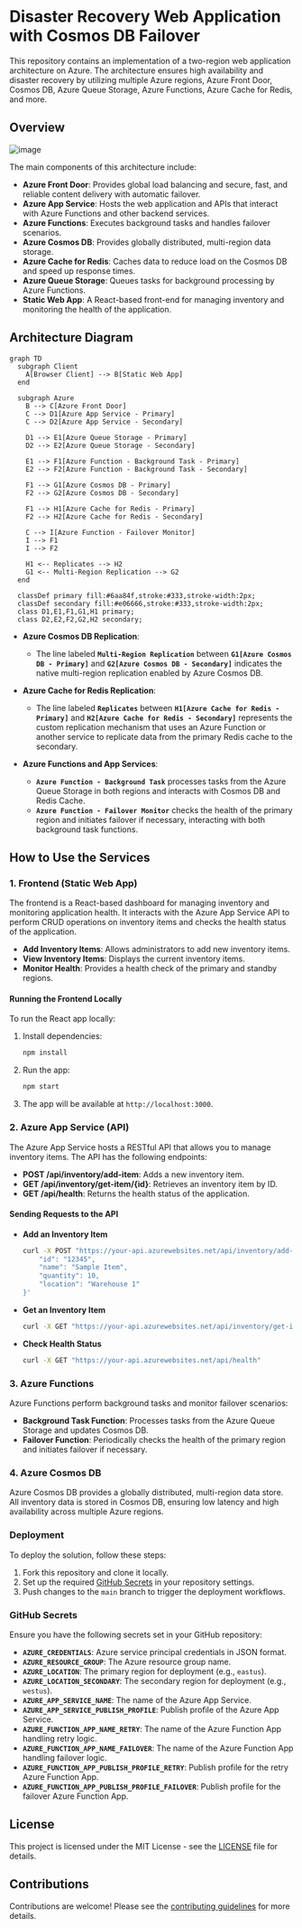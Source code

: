 # Disaster Recovery Web Application with Cosmos DB Failover

This repository contains an implementation of a two-region web application architecture on Azure. The architecture ensures high availability and disaster recovery by utilizing multiple Azure regions, Azure Front Door, Cosmos DB, Azure Queue Storage, Azure Functions, Azure Cache for Redis, and more.

## Overview

![image](https://github.com/user-attachments/assets/3faf1293-a5a3-4b1f-a232-fab3cd2bffe0)



The main components of this architecture include:

- **Azure Front Door**: Provides global load balancing and secure, fast, and reliable content delivery with automatic failover.
- **Azure App Service**: Hosts the web application and APIs that interact with Azure Functions and other backend services.
- **Azure Functions**: Executes background tasks and handles failover scenarios.
- **Azure Cosmos DB**: Provides globally distributed, multi-region data storage.
- **Azure Cache for Redis**: Caches data to reduce load on the Cosmos DB and speed up response times.
- **Azure Queue Storage**: Queues tasks for background processing by Azure Functions.
- **Static Web App**: A React-based front-end for managing inventory and monitoring the health of the application.

## Architecture Diagram

```mermaid
graph TD
  subgraph Client
    A[Browser Client] --> B[Static Web App]
  end

  subgraph Azure
    B --> C[Azure Front Door]
    C --> D1[Azure App Service - Primary]
    C --> D2[Azure App Service - Secondary]
    
    D1 --> E1[Azure Queue Storage - Primary]
    D2 --> E2[Azure Queue Storage - Secondary]
    
    E1 --> F1[Azure Function - Background Task - Primary]
    E2 --> F2[Azure Function - Background Task - Secondary]
    
    F1 --> G1[Azure Cosmos DB - Primary]
    F2 --> G2[Azure Cosmos DB - Secondary]
    
    F1 --> H1[Azure Cache for Redis - Primary]
    F2 --> H2[Azure Cache for Redis - Secondary]
    
    C --> I[Azure Function - Failover Monitor]
    I --> F1
    I --> F2

    H1 <-- Replicates --> H2
    G1 <-- Multi-Region Replication --> G2
  end

  classDef primary fill:#6aa84f,stroke:#333,stroke-width:2px;
  classDef secondary fill:#e06666,stroke:#333,stroke-width:2px;
  class D1,E1,F1,G1,H1 primary;
  class D2,E2,F2,G2,H2 secondary;
```

- **Azure Cosmos DB Replication**: 
  - The line labeled **`Multi-Region Replication`** between **`G1[Azure Cosmos DB - Primary]`** and **`G2[Azure Cosmos DB - Secondary]`** indicates the native multi-region replication enabled by Azure Cosmos DB.
  
- **Azure Cache for Redis Replication**:
  - The line labeled **`Replicates`** between **`H1[Azure Cache for Redis - Primary]`** and **`H2[Azure Cache for Redis - Secondary]`** represents the custom replication mechanism that uses an Azure Function or another service to replicate data from the primary Redis cache to the secondary.

- **Azure Functions and App Services**: 
  - **`Azure Function - Background Task`** processes tasks from the Azure Queue Storage in both regions and interacts with Cosmos DB and Redis Cache.
  - **`Azure Function - Failover Monitor`** checks the health of the primary region and initiates failover if necessary, interacting with both background task functions.

## How to Use the Services

### 1. **Frontend (Static Web App)**

The frontend is a React-based dashboard for managing inventory and monitoring application health. It interacts with the Azure App Service API to perform CRUD operations on inventory items and checks the health status of the application.

- **Add Inventory Items**: Allows administrators to add new inventory items.
- **View Inventory Items**: Displays the current inventory items.
- **Monitor Health**: Provides a health check of the primary and standby regions.

#### Running the Frontend Locally

To run the React app locally:

1. Install dependencies:

    ```bash
    npm install
    ```

2. Run the app:

    ```bash
    npm start
    ```

3. The app will be available at `http://localhost:3000`.

### 2. **Azure App Service (API)**

The Azure App Service hosts a RESTful API that allows you to manage inventory items. The API has the following endpoints:

- **POST /api/inventory/add-item**: Adds a new inventory item.
- **GET /api/inventory/get-item/{id}**: Retrieves an inventory item by ID.
- **GET /api/health**: Returns the health status of the application.

#### Sending Requests to the API

- **Add an Inventory Item**

    ```bash
    curl -X POST "https://your-api.azurewebsites.net/api/inventory/add-item" -H "Content-Type: application/json" -d '{
        "id": "12345",
        "name": "Sample Item",
        "quantity": 10,
        "location": "Warehouse 1"
    }'
    ```

- **Get an Inventory Item**

    ```bash
    curl -X GET "https://your-api.azurewebsites.net/api/inventory/get-item/12345"
    ```

- **Check Health Status**

    ```bash
    curl -X GET "https://your-api.azurewebsites.net/api/health"
    ```

### 3. **Azure Functions**

Azure Functions perform background tasks and monitor failover scenarios:

- **Background Task Function**: Processes tasks from the Azure Queue Storage and updates Cosmos DB.
- **Failover Function**: Periodically checks the health of the primary region and initiates failover if necessary.

### 4. **Azure Cosmos DB**

Azure Cosmos DB provides a globally distributed, multi-region data store. All inventory data is stored in Cosmos DB, ensuring low latency and high availability across multiple Azure regions.

### Deployment

To deploy the solution, follow these steps:

1. Fork this repository and clone it locally.
2. Set up the required [GitHub Secrets](#github-secrets) in your repository settings.
3. Push changes to the `main` branch to trigger the deployment workflows.

### GitHub Secrets

Ensure you have the following secrets set in your GitHub repository:

- **`AZURE_CREDENTIALS`**: Azure service principal credentials in JSON format.
- **`AZURE_RESOURCE_GROUP`**: The Azure resource group name.
- **`AZURE_LOCATION`**: The primary region for deployment (e.g., `eastus`).
- **`AZURE_LOCATION_SECONDARY`**: The secondary region for deployment (e.g., `westus`).
- **`AZURE_APP_SERVICE_NAME`**: The name of the Azure App Service.
- **`AZURE_APP_SERVICE_PUBLISH_PROFILE`**: Publish profile of the Azure App Service.
- **`AZURE_FUNCTION_APP_NAME_RETRY`**: The name of the Azure Function App handling retry logic.
- **`AZURE_FUNCTION_APP_NAME_FAILOVER`**: The name of the Azure Function App handling failover logic.
- **`AZURE_FUNCTION_APP_PUBLISH_PROFILE_RETRY`**: Publish profile for the retry Azure Function App.
- **`AZURE_FUNCTION_APP_PUBLISH_PROFILE_FAILOVER`**: Publish profile for the failover Azure Function App.

## License

This project is licensed under the MIT License - see the [LICENSE](LICENSE) file for details.

## Contributions

Contributions are welcome! Please see the [contributing guidelines](CONTRIBUTING.md) for more details.
